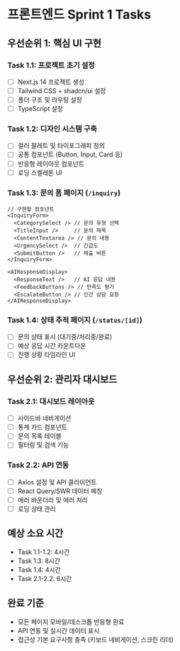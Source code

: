 # 프론트엔드 Sprint 1 Tasks

## 우선순위 1: 핵심 UI 구현

### Task 1.1: 프로젝트 초기 설정
- [ ] Next.js 14 프로젝트 생성
- [ ] Tailwind CSS + shadcn/ui 설정
- [ ] 폴더 구조 및 라우팅 설정
- [ ] TypeScript 설정

### Task 1.2: 디자인 시스템 구축
- [ ] 컬러 팔레트 및 타이포그래피 정의
- [ ] 공통 컴포넌트 (Button, Input, Card 등)
- [ ] 반응형 레이아웃 컴포넌트
- [ ] 로딩 스켈레톤 UI

### Task 1.3: 문의 폼 페이지 (`/inquiry`)
```tsx
// 구현할 컴포넌트
<InquiryForm>
  <CategorySelect /> // 문의 유형 선택
  <TitleInput />     // 문의 제목
  <ContentTextarea /> // 문의 내용  
  <UrgencySelect />  // 긴급도
  <SubmitButton />   // 제출 버튼
</InquiryForm>

<AIResponseDisplay>
  <ResponseText />   // AI 응답 내용
  <FeedbackButtons /> // 만족도 평가
  <EscalateButton /> // 인간 상담 요청
</AIResponseDisplay>
```

### Task 1.4: 상태 추적 페이지 (`/status/[id]`)
- [ ] 문의 상태 표시 (대기중/처리중/완료)
- [ ] 예상 응답 시간 카운트다운
- [ ] 진행 상황 타임라인 UI

## 우선순위 2: 관리자 대시보드

### Task 2.1: 대시보드 레이아웃
- [ ] 사이드바 네비게이션
- [ ] 통계 카드 컴포넌트
- [ ] 문의 목록 테이블
- [ ] 필터링 및 검색 기능

### Task 2.2: API 연동
- [ ] Axios 설정 및 API 클라이언트
- [ ] React Query/SWR 데이터 페칭
- [ ] 에러 바운더리 및 에러 처리
- [ ] 로딩 상태 관리

## 예상 소요 시간
- Task 1.1-1.2: 4시간
- Task 1.3: 8시간
- Task 1.4: 4시간
- Task 2.1-2.2: 6시간

## 완료 기준
- 모든 페이지 모바일/데스크톱 반응형 완료
- API 연동 및 실시간 데이터 표시
- 접근성 기본 요구사항 충족 (키보드 네비게이션, 스크린 리더)
